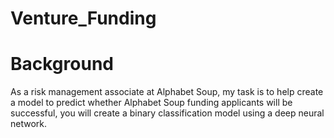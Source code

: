 # Venture_Funding
# Background
As a risk management associate at Alphabet Soup, my task is to help create a model to predict whether Alphabet Soup funding applicants will be successful, you will create a binary classification model using a deep neural network.
